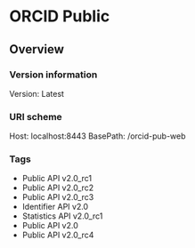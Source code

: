 # ORCID Public

## Overview
### Version information
Version: Latest

### URI scheme
Host: localhost:8443
BasePath: /orcid-pub-web

### Tags

* Public API v2.0_rc1
* Public API v2.0_rc2
* Public API v2.0_rc3
* Identifier API v2.0
* Statistics API v2.0_rc1
* Public API v2.0
* Public API v2.0_rc4


